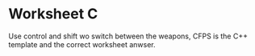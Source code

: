 # Worksheet C
Use control and shift wo switch between the weapons, CFPS is the C++ template and the correct worksheet anwser. 
